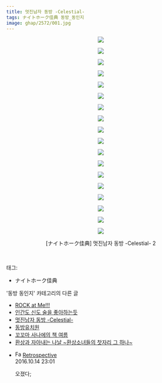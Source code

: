 ```yaml
---
title: 멋진남자 동방 -Celestial-
tags: ナイトホーク佳典 동방_동인지
image: ghap/2572/001.jpg
---
```

<div class="article">
<p style="text-align: center; clear: none; float: none;"><img src="{{ site.nasurl }}/ghap/2572/001.jpg"/></p>
<p style="text-align: center; clear: none; float: none;"><img src="{{ site.nasurl }}/ghap/2572/002.jpg"/></p>
<p style="text-align: center; clear: none; float: none;"><img src="{{ site.nasurl }}/ghap/2572/003.jpg"/></p>
<p style="text-align: center; clear: none; float: none;"><img src="{{ site.nasurl }}/ghap/2572/004.jpg"/></p>
<p style="text-align: center; clear: none; float: none;"><img src="{{ site.nasurl }}/ghap/2572/005.jpg"/></p>
<p style="text-align: center; clear: none; float: none;"><img src="{{ site.nasurl }}/ghap/2572/006.jpg"/></p>
<p style="text-align: center; clear: none; float: none;"><img src="{{ site.nasurl }}/ghap/2572/007.jpg"/></p>
<p style="text-align: center; clear: none; float: none;"><img src="{{ site.nasurl }}/ghap/2572/008.jpg"/></p>
<p style="text-align: center; clear: none; float: none;"><img src="{{ site.nasurl }}/ghap/2572/009.jpg"/></p>
<p style="text-align: center; clear: none; float: none;"><img src="{{ site.nasurl }}/ghap/2572/010.jpg"/></p>
<p style="text-align: center; clear: none; float: none;"><img src="{{ site.nasurl }}/ghap/2572/011.jpg"/></p>
<p style="text-align: center; clear: none; float: none;"><img src="{{ site.nasurl }}/ghap/2572/012.jpg"/></p>
<p style="text-align: center; clear: none; float: none;"><img src="{{ site.nasurl }}/ghap/2572/013.jpg"/></p>
<p style="text-align: center; clear: none; float: none;"><img src="{{ site.nasurl }}/ghap/2572/014.jpg"/></p>
<p style="text-align: center; clear: none; float: none;"><img src="{{ site.nasurl }}/ghap/2572/015.jpg"/></p>
<p style="text-align: center; clear: none; float: none;"><img src="{{ site.nasurl }}/ghap/2572/016.jpg"/></p>
<p style="text-align: center; clear: none; float: none;"><img src="{{ site.nasurl }}/ghap/2572/017.jpg"/></p>
<p style="text-align: center; clear: none; float: none;"><img src="{{ site.nasurl }}/ghap/2572/018.jpg"/></p>
<p style="text-align: center; clear: none; float: none;">[ナイトホーク佳典] 멋진남자 동방 -Celestial- 2</p>
<p><br/></p>
</div><div class="tagTrail">
<p>태그: </p>
<ul>
<li>ナイトホーク佳典</li>
</ul>
</div><div class="another">
<p>'동방 동인지' 카테고리의 다른 글</p>
<ul>
<li><a href="/2016-10-14-ghap_2574">ROCK at Me!!!</a></li>
<li><a href="/2016-10-13-ghap_2573">인간도 신도 술을 좋아하는듯</a></li>
<li><a href="/2016-10-13-ghap_2572">멋진남자 동방 -Celestial-</a></li>
<li><a href="/2016-10-13-ghap_2571">동방유치원</a></li>
<li><a href="/2016-10-13-ghap_2570">꼬꼬마 사나에의 책 여름</a></li>
<li><a href="/2016-10-13-ghap_2569">환상과 자아내는 나날 ~환상소녀들의 찻자리 그 하나~</a></li>
</ul>
</div><div class="cb_module cb_fluid">
<div class="cb_wrt cb_profile">
<div class="comment">
<ul>
<li class="cb_thumb_off" id="comment14828470">
<div class="cb_comment_area">
<div class="cb_info_area">
<div class="cb_section">
<span class="cb_nick_name"><img alt="Favicon of http://retropective53.tistory.com" height="16" onerror="this.onerror=null;this.parentNode.removeChild(this)" src="http://retropective53.tistory.com/favicon.ico" width="16"/> <a href="http://retropective53.tistory.com" onclick="return openLinkInNewWindow(this)">Retrospective</a></span>
</div>
<div class="cb_section">
<span class="cb_date">2016.10.14 23:01 </span>
</div>
</div>
<div class="cb_dsc_comment">
<p class="cb_dsc">
											오졌다;
										</p>
</div>
</div></li>
</ul>
</div>
</div><!-- commentList close -->
</div>